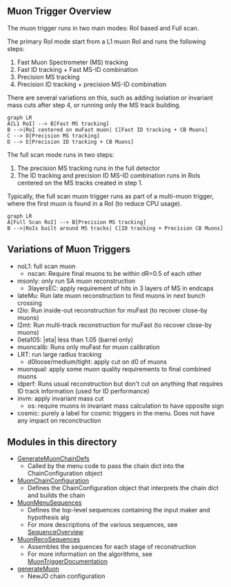Muon Trigger Overview
-----

The muon trigger runs in two main modes: RoI based and Full scan.

The primary RoI mode start from a L1 muon RoI and runs the following steps: 
1. Fast Muon Spectrometer (MS) tracking
2. Fast ID tracking + Fast MS-ID combination
3. Precision MS tracking
4. Precision ID tracking + precision MS-ID combination

There are several variations on this, such as adding isolation or invariant mass cuts after step 4, or running only the MS track building.

```mermaid
graph LR
A[L1 RoI] --> B[Fast MS tracking]
B -->|RoI centered on muFast muon| C[Fast ID tracking + CB Muons]
C --> D[Precision MS tracking]
D --> E[Precision ID tracking + CB Muons]
```

The full scan mode runs in two steps:
1. The precision MS tracking runs in the full detector
2. The ID tracking and precision ID MS-ID combination runs in RoIs centered on the MS tracks created in step 1.

Typically, the full scan muon trigger runs as part of a multi-muon trigger, where the first muon is found in a RoI (to reduce CPU usage).

```mermaid
graph LR
A[Full Scan RoI] --> B[Precision MS tracking]
B -->|RoIs built around MS tracks| C[ID tracking + Precision CB Muons]
```

Variations of Muon Triggers
-----

* noL1: full scan muon
  * nscan: Require final muons to be within dR=0.5 of each other
* msonly: only run SA muon reconstruction
  * 3layersEC: apply requirement of hits in 3 layers of MS in endcaps
* lateMu: Run late muon reconstruction to find muons in next bunch crossing
* l2io: Run inside-out reconstruction for muFast (to recover close-by muons)
* l2mt: Run multi-track reconstruction for muFast (to recover close-by muons)
* 0eta105: |eta| less than 1.05 (barrel only)
* muoncalib: Runs only muFast for muon calibration
* LRT: run large radius tracking
  * d0loose/medium/tight: apply cut on d0 of muons
* muonqual: apply some muon quality requirements to final combined muons
* idperf: Runs usual reconstruction but don't cut on anything that requires ID track information (used for ID performance)
* invm: apply invariant mass cut
  * os: require muons in invariant mass calculation to have opposite sign
* cosmic: purely a label for cosmic triggers in the menu. Does not have any impact on reconctruction


Modules in this directory
-----

* [GenerateMuonChainDefs](GenerateMuonChainDefs.py)
  * Called by the menu code to pass the chain dict into the ChainConfiguration object
* [MuonChainConfiguration](MuonChainConfiguration.py)
  * Defines the ChainConfiguration object that interprets the chain dict and builds the chain
* [MuonMenuSequences](MuonMenuSequences.py)
  * Defines the top-level sequences containing the input maker and hypothesis alg
  * For more descriptions of the various sequences, see [SequenceOverview](docs/SequenceOverview.md)
* [MuonRecoSequences](MuonRecoSequences.py)
  * Assembles the sequences for each stage of reconstruction
  * For more information on the algorithms, see [MuonTriggerDocumentation](https://twiki.cern.ch/twiki/bin/view/Atlas/MuonTriggerDocumentation)
* [generateMuon](generateMuon.py)
  * NewJO chain configuration

